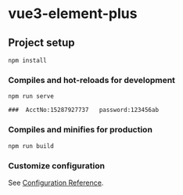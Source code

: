 # vue3-element-plus

## Project setup
```
npm install
```

### Compiles and hot-reloads for development
```
npm run serve

###  AcctNo:15287927737   password:123456ab
```

### Compiles and minifies for production
```
npm run build
```

### Customize configuration
See [Configuration Reference](https://cli.vuejs.org/config/).
